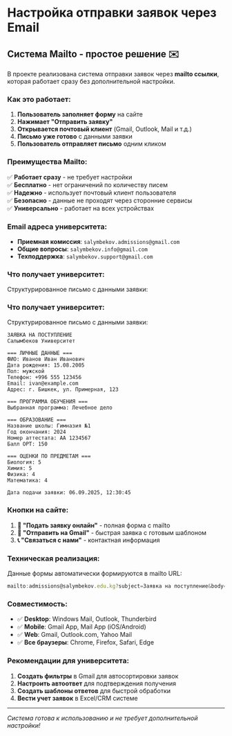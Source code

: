 # Настройка отправки заявок через Email

## Система Mailto - простое решение ✉️

В проекте реализована система отправки заявок через **mailto ссылки**, которая работает сразу без дополнительной настройки.

### Как это работает:

1. **Пользователь заполняет форму** на сайте
2. **Нажимает "Отправить заявку"**
3. **Открывается почтовый клиент** (Gmail, Outlook, Mail и т.д.)
4. **Письмо уже готово** с данными заявки
5. **Пользователь отправляет письмо** одним кликом

### Преимущества Mailto:

✅ **Работает сразу** - не требует настройки  
✅ **Бесплатно** - нет ограничений по количеству писем  
✅ **Надежно** - использует почтовый клиент пользователя  
✅ **Безопасно** - данные не проходят через сторонние сервисы  
✅ **Универсально** - работает на всех устройствах  

### Email адреса университета:

- **Приемная комиссия**: `salymbekov.admissions@gmail.com`
- **Общие вопросы**: `salymbekov.info@gmail.com`
- **Техподдержка**: `salymbekov.support@gmail.com`

### Что получает университет:

Структурированное письмо с данными заявки:

### Что получает университет:

Структурированное письмо с данными заявки:

```
ЗАЯВКА НА ПОСТУПЛЕНИЕ
Салымбеков Университет

=== ЛИЧНЫЕ ДАННЫЕ ===
ФИО: Иванов Иван Иванович
Дата рождения: 15.08.2005
Пол: мужской
Телефон: +996 555 123456
Email: ivan@example.com
Адрес: г. Бишкек, ул. Примерная, 123

=== ПРОГРАММА ОБУЧЕНИЯ ===
Выбранная программа: Лечебное дело

=== ОБРАЗОВАНИЕ ===
Название школы: Гимназия №1
Год окончания: 2024
Номер аттестата: АА 1234567
Балл ОРТ: 150

=== ОЦЕНКИ ПО ПРЕДМЕТАМ ===
Биология: 5
Химия: 5
Физика: 4
Математика: 4

Дата подачи заявки: 06.09.2025, 12:30:45
```

### Кнопки на сайте:

1. **🚀 "Подать заявку онлайн"** - полная форма с mailto
2. **📧 "Отправить на Gmail"** - быстрая заявка с готовым шаблоном
3. **📞 "Связаться с нами"** - контактная информация

### Техническая реализация:

Данные формы автоматически формируются в mailto URL:
```javascript
mailto:admissions@salymbekov.edu.kg?subject=Заявка на поступление&body=...
```

### Совместимость:

- ✅ **Desktop**: Windows Mail, Outlook, Thunderbird
- ✅ **Mobile**: Gmail App, Mail App (iOS/Android)  
- ✅ **Web**: Gmail, Outlook.com, Yahoo Mail
- ✅ **Все браузеры**: Chrome, Firefox, Safari, Edge

### Рекомендации для университета:

1. **Создать фильтры** в Gmail для автосортировки заявок
2. **Настроить автоответ** для подтверждения получения
3. **Создать шаблоны ответов** для быстрой обработки
4. **Вести учет заявок** в Excel/CRM системе

---

*Система готова к использованию и не требует дополнительной настройки!*
